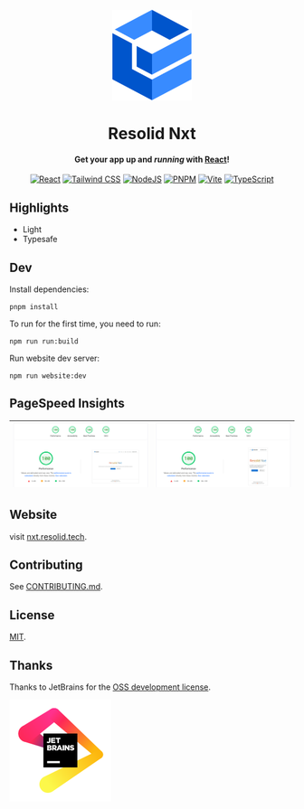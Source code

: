 <div align="center">
<br>
<img alt="Resolid Nxt" src=".github/assets/resolid-logo.svg" height="160" />

# Resolid Nxt

#### Get your app up and _running_ with [React](https://react.dev)!

[![React](https://img.shields.io/badge/React-20232A?style=flat&logo=react&logoColor=white)](https://react.dev)
[![Tailwind CSS](https://img.shields.io/badge/Tailwind_CSS-38B2AC?style=flat&logo=tailwind-css&logoColor=white)](https://tailwindcss.com)
[![NodeJS](https://img.shields.io/badge/Node.js-339933?style=flat&logo=nodedotjs&logoColor=white)](https://nodejs.org)
[![PNPM](https://img.shields.io/badge/PNPM-F28D1A?style=flat&logo=pnpm&logoColor=white)](https://pnpm.io)
[![Vite](https://img.shields.io/badge/Vite-B73BFE?style=flat&logo=vite&logoColor=FFD62E)](https://vitejs.dev)
[![TypeScript](https://img.shields.io/badge/TypeScript-007ACC?style=flat&logo=typescript&logoColor=white)](https://www.typescriptlang.org)

</div>

## Highlights

- Light
- Typesafe

## Dev

Install dependencies:
```shell
pnpm install
```

To run for the first time, you need to run:
```shell
npm run run:build
```

Run website dev server:
```shell
npm run website:dev
```

## PageSpeed Insights

| [![PageSpeed Desktop](.github/assets/page-speed-desktop.png 'PageSpeed Desktop')](.github/assets/page-speed-desktop.png) | [![PageSpeed Mobile](.github/assets/page-speed-mobile.png 'PageSpeed Mobile')](.github/assets/page-speed-mobile.png) |
|--------------------------------------------------------------------------------------------------------------------------|----------------------------------------------------------------------------------------------------------------------|

## Website

visit [nxt.resolid.tech](https://nxt.resolid.tech).

## Contributing

See [CONTRIBUTING.md](./CONTRIBUTING.md).

## License

[MIT](./LICENSE).

## Thanks

Thanks to JetBrains for the [OSS development license](https://jb.gg/OpenSourceSupport).

![JetBrain](.github/assets/jetbrain-logo.svg)
